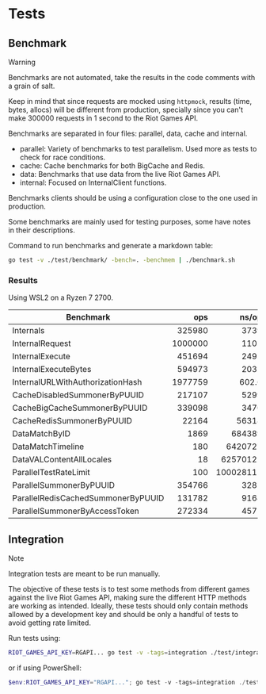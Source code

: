 # Tests

## Benchmark

> [!WARNING]
> Benchmarks are not automated, take the results in the code comments with a grain of salt.

Keep in mind that since requests are mocked using `httpmock`, results (time, bytes, allocs) will be different from production, specially since you can't make 300000 requests in 1 second to the Riot Games API.

Benchmarks are separated in four files: parallel, data, cache and internal.

- parallel: Variety of benchmarks to test parallelism. Used more as tests to check for race conditions.
- cache: Cache benchmarks for both BigCache and Redis.
- data: Benchmarks that use data from the live Riot Games API.
- internal: Focused on InternalClient functions.

Benchmarks clients should be using a configuration close to the one used in production.

Some benchmarks are mainly used for testing purposes, some have notes in their descriptions.

Command to run benchmarks and generate a markdown table:

```bash
go test -v ./test/benchmark/ -bench=. -benchmem | ./benchmark.sh
```

### Results

Using WSL2 on a Ryzen 7 2700.

| Benchmark                          |     ops |     ns/op | bytes/op | allocs/op |
| ---------------------------------- | ------: | --------: | -------: | --------: |
| Internals                          |  325980 |      3739 |     1418 |        17 |
| InternalRequest                    | 1000000 |      1105 |      560 |         4 |
| InternalExecute                    |  451694 |      2495 |      857 |        13 |
| InternalExecuteBytes               |  594973 |      2035 |     1352 |        13 |
| InternalURLWithAuthorizationHash   | 1977759 |     602.6 |      216 |         5 |
| CacheDisabledSummonerByPUUID       |  217107 |      5299 |     1499 |        17 |
| CacheBigCacheSummonerByPUUID       |  339098 |      3470 |     1008 |         7 |
| CacheRedisSummonerByPUUID          |   22164 |     56318 |     1212 |        14 |
| DataMatchByID                      |    1869 |    684389 |    70330 |       166 |
| DataMatchTimeline                  |     180 |   6420727 |  1624715 |      1681 |
| DataVALContentAllLocales           |      18 |  62570122 | 14865476 |    155491 |
| ParallelTestRateLimit              |     100 | 100028115 |     2813 |        31 |
| ParallelSummonerByPUUID            |  354766 |      3285 |     1496 |        17 |
| ParallelRedisCachedSummonerByPUUID |  131782 |      9168 |     1213 |        14 |
| ParallelSummonerByAccessToken      |  272334 |      4571 |     2178 |        26 |

## Integration

> [!NOTE]
> Integration tests are meant to be run manually.

The objective of these tests is to test some methods from different games against the live Riot Games API, making sure the different HTTP methods are working as intended. Ideally, these tests should only contain methods allowed by a development key and should be only a handful of tests to avoid getting rate limited.

Run tests using:

```bash
RIOT_GAMES_API_KEY=RGAPI... go test -v -tags=integration ./test/integration
```

or if using PowerShell:

```powershell
$env:RIOT_GAMES_API_KEY="RGAPI..."; go test -v -tags=integration ./test/integration; Remove-Item Env:RIOT_GAMES_API_KEY
```
